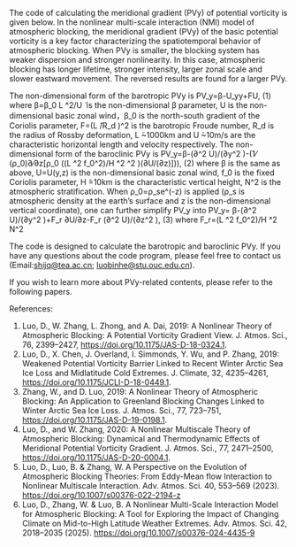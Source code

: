 The code of calculating the meridional gradient (PVy) of potential vorticity is given below.
   In the nonlinear multi-scale interaction (NMI) model of atmospheric blocking, the meridional gradient (PVy) of the basic potential vorticity is a key factor characterizing the spatiotemporal behavior of atmospheric blocking. When PVy is smaller, the blocking system has weaker dispersion and stronger nonlinearity. In this case, atmospheric blocking has longer lifetime, stronger intensity, larger zonal scale and slower eastward movement. The reversed results are found for a larger PVy.

The non-dimensional form of the barotropic PVy is 
PV_y=β-U_yy+FU,                     (1)
where β=β_0 L ̃^2/U ̃  is the non-dimensional β parameter, U is the non-dimensional basic zonal wind，β_0 is the north-south gradient of the Coriolis parameter, F=(L ̃/R_d )^2 is the barotropic Froude number, R_d is the radius of Rossby deformation, L ̃~1000km and U ̃~10m/s are the characteristic horizontal length and velocity respectively.
The non-dimensional form of the baroclinic PVy is 
PV_y=β-(∂^2 U)/(∂y^2 )-(1⁄(ρ_0)∂⁄∂z[ρ_0 ((L ̃^2 f_0^2)/H ̃^2 ^2 )(∂U/(∂z)])),        (2)
where β is the same as above, U=U(y,z) is the non-dimensional basic zonal wind, f_0 is the fixed Coriolis parameter, H ̃=10km is the characteristic vertical height, N^2 is the atmospheric stratification. When ρ_0=ρ_se^(-z) is applied (ρ_s is atmospheric density at the earth’s surface and z is the non-dimensional vertical coordinate), one can further simplify PV_y into
PV_y= β-(∂^2 U)/(∂y^2 )+F_r ∂U/∂z-F_r (∂^2 U)/(∂z^2 ),                    (3)
where F_r=(L ̃^2 f_0^2)/H ̃^2 N^2 

The code is designed to calculate the barotropic and baroclinic PVy. If you have any questions about the code program, please feel free to contact us (Email:shijq@tea.ac.cn; luobinhe@stu.ouc.edu.cn).

If you wish to learn more about PVy-related contents, please refer to the following papers.

References:
1. Luo, D., W. Zhang, L. Zhong, and A. Dai, 2019: A Nonlinear Theory of Atmospheric Blocking: A Potential Vorticity Gradient View. J. Atmos. Sci., 76, 2399–2427, https://doi.org/10.1175/JAS-D-18-0324.1.
2. Luo, D., X. Chen, J. Overland, I. Simmonds, Y. Wu, and P. Zhang, 2019: Weakened Potential Vorticity Barrier Linked to Recent Winter Arctic Sea Ice Loss and Midlatitude Cold Extremes. J. Climate, 32, 4235–4261, https://doi.org/10.1175/JCLI-D-18-0449.1.
3. Zhang, W., and D. Luo, 2019: A Nonlinear Theory of Atmospheric Blocking: An Application to Greenland Blocking Changes Linked to Winter Arctic Sea Ice Loss. J. Atmos. Sci., 77, 723–751, https://doi.org/10.1175/JAS-D-19-0198.1.
4. Luo, D., and W. Zhang, 2020: A Nonlinear Multiscale Theory of Atmospheric Blocking: Dynamical and Thermodynamic Effects of Meridional Potential Vorticity Gradient. J. Atmos. Sci., 77, 2471–2500, https://doi.org/10.1175/JAS-D-20-0004.1.
5. Luo, D., Luo, B. & Zhang, W. A Perspective on the Evolution of Atmospheric Blocking Theories: From Eddy-Mean flow Interaction to Nonlinear Multiscale Interaction. Adv. Atmos. Sci. 40, 553–569 (2023). https://doi.org/10.1007/s00376-022-2194-z
6. Luo, D., Zhang, W. & Luo, B. A Nonlinear Multi-Scale Interaction Model for Atmospheric Blocking: A Tool for Exploring the Impact of Changing Climate on Mid-to-High Latitude Weather Extremes. Adv. Atmos. Sci. 42, 2018–2035 (2025). https://doi.org/10.1007/s00376-024-4435-9
